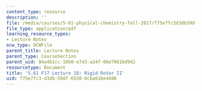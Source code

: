 ```yaml
---
content_type: resource
description: ''
file: /media/courses/5-61-physical-chemistry-fall-2017/f75e7fc3d3db59df65580cba61be4486_MIT5_61F17_lec18.pdf
file_type: application/pdf
learning_resource_types:
- Lecture Notes
ocw_type: OCWFile
parent_title: Lecture Notes
parent_type: CourseSection
parent_uid: 84a4b1cc-10b0-e743-a24f-06e70616d942
resourcetype: Document
title: '5.61 F17 Lecture 18: Rigid Rotor II'
uid: f75e7fc3-d3db-59df-6558-0cba61be4486
---
```

